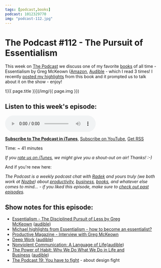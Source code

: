 ```yaml
---
tags: [podcast,books]
podcast: 1012329770
img: "podcast-112.jpg"
---
```


# The Podcast #112 - The Pursuit of Essentialism

This week on [The Podcast][p] we discuss one of my favorite [books](/reading) of all time - Essentialism by Greg McKeown ([Amazon](https://www.amazon.com/dp/0804137382?tag=sliwinski-20), [Audible](https://www.audible.com/pd/B00IWZ6XGA?tag=sliwinski-20) - which I read 3 times! I recently [posted my highlights](/essentialist) from this book and it prompted us to talk about it on the show - enjoy!

<!--More-->

![{{ page.title }}](/img/{{ page.img }})

## Listen to this week's episode:

<audio controls>
<source src="https://files.nozbe.com/podcast/112.mp3" type="audio/mpeg">
</audio>

**[Subscribe to The Podcast in iTunes][i]**, [Subscribe on YouTube][y], [Get RSS][rss]

Time: ~ 41 minutes

*If you [rate us on iTunes][i], we might give you a shout-out on air! Thanks! :-)*

And if you're new here:

*The Podcast is a weekly podcast chat with [Radek][r] and yours truly (we both work at [Nozbe][n]) about [productivity](/productivity), [business](/business), [books](/books), and whatever else comes to mind… - if you liked this episode, make sure to [check out past episodes](/podcast).*

## Show notes for this episode:

  * [Essentialism - The Disciplined Pursuit of Less by Greg McKeown](http://www.amazon.com/Essentialism-Disciplined-Pursuit-Greg-McKeown/dp/0804137382?tag=radexio-20) ([audible](http://www.audible.com/pd/Self-Development/Essentialism-Audiobook/B00IWZ6XGA?tag=radexio-20))
  * [Michael highlights from Essentialism - how to become an essentialist?](/essentialist/)
  * [Productive Magazine - Interview with Greg McKeown](http://productivemag.com/34/interview-with-greg-mckeown)
  * [Deep Work](https://www.amazon.com/Deep-Work-Focused-Success-Distracted/dp/1455586692/) ([audible](https://www.audible.com/pd/Business/Deep-Work-Audiobook/B01CYKTYNW))
  * [Nonviolent Communication: A Language of Life](https://www.amazon.com/Nonviolent-Communication-Language-Life-Changing-Relationships-ebook/dp/B014OISVU4?tag=radexio-20)([audible](https://www.audible.com/pd/Self-Development/Nonviolent-Communication-Audiobook/B00TJJNSQG?tag=radexio-20))
  * [The Power of Habit: Why We Do What We Do in Life and Business](https://www.amazon.com/Power-Habit-What-Life-Business/dp/081298160X?tag=radexio-20) ([audible](http://www.audible.com/pd/Science-Technology/The-Power-of-Habit-Audiobook/B007C64916?tag=radexio-20))
  * [The Podcast 19: You have to fight](/podcast-19) - about design fight

[y]: https://michael.gratis/thepodcastyt
[rss]: https://thepodcast.fm/episodes?format=RSS
[e]: /podcast-112

[p]: /podcast
[n]: https://michael.gratis/nozbe
[r]: https://michael.gratis/radex
[i]: https://michael.gratis/thepodcast
[o]: https://michael.gratis/ipadonly

